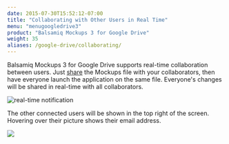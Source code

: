 ```yaml
---
date: 2015-07-30T15:52:12-07:00
title: "Collaborating with Other Users in Real Time"
menu: "menugoogledrive3"
product: "Balsamiq Mockups 3 for Google Drive"
weight: 35
aliases: /google-drive/collaborating/
---
```


Balsamiq Mockups 3 for Google Drive supports real-time collaboration between users. Just [share](../drive-files/#sharing-via-google-drive) the Mockups file with your collaborators, then have everyone launch the application on the same file. Everyone's changes will be shared in real-time with all collaborators.

![real-time notification](//media.balsamiq.com/img/support/docs/gdrive/userguide/m4gd_rtc.png)

The other connected users will be shown in the top right of the screen. Hovering over their picture shows their email address.

![](//media.balsamiq.com/img/support/docs/gdrive/userguide/otherusers.png)
